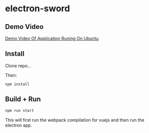# electron-sword

## Demo Video
[Demo Video Of Application Runing On Ubuntu](https://github.com/jamesmh/electron-sword/raw/master/demo.webm)

## Install
Clone repo...

Then:
```
npm install
```

## Build + Run
``` bash
npm run start
```

This will first run the webpack compilation for vuejs and then run the electron app.
